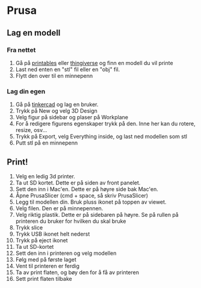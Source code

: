 # Prusa

## Lag en modell
### Fra nettet
1. Gå på [printables](https://printables.com) eller [thingiverse](https://thingiverse.com) og finn en modell du vil printe
2. Last ned enten en "stl" fil eller en "obj" fil.
3. Flytt den over til en minnepenn

### Lag din egen
1. Gå på [tinkercad](https://tinkercad.com) og lag en bruker.
2. Trykk på New og velg 3D Design
3. Velg figur på sidebar og plaser på Workplane
4. For å redigere figurens egenskaper trykk på den. Inne her kan du rotere, resize, osv...
7. Trykk på Export, velg Everything inside, og last ned modellen som stl
8. Putt stl på en minnepenn

## Print!
1. Velg en ledig 3d printer. 
2. Ta ut SD kortet. Dette er på siden av front panelet.
3. Sett den inn i Mac'en. Dette er på høyre side bak Mac'en.
4. Åpne PrusaSlicer (cmd + space, så skriv PrusaSlicer)
5. Legg til modellen din. Bruk pluss ikonet på toppen av viewet.
6. Velg filen. Den er på minnepennen.
7. Velg riktig plastik. Dette er på sidebaren på høyre. Se på rullen på printeren du bruker for hvilken du skal bruke
8. Trykk slice
9. Trykk USB ikonet helt nederst
10. Trykk på eject ikonet
11. Ta ut SD-kortet
12. Sett den inn i printeren og velg modellen
13. Følg med på første laget
14. Vent til printeren er ferdig
15. Ta av print flaten, og bøy den for å få av printeren
16. Sett print flaten tilbake
